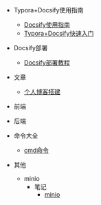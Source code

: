 <!-- _sidebar.md -->

* Typora+Docsify使用指南
  * [Docsify使用指南](/ProjectDocs/Docsify使用指南.md) <!--注意这里是相对路径-->
  * [Typora+Docsify快速入门](/ProjectDocs/Typora+Docsify快速入门.md)
* Docsify部署
  * [Docsify部署教程](/ProjectDocs/Docsify部署教程.md)
* 文章
  * [个人博客搭建](/文章/个人博客搭建.md)

* 前端
* 后端
* 命令大全
  * [cmd命令](/命令大全/cmd命令.md)
* 其他
  * minio
    * 笔记
      * [minio](/其他/minio/笔记/minio.md)